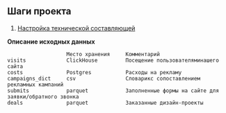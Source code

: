 ## Шаги проекта

1) [Настройка технической составляющей](https://github.com/erohin94/Spark-Data-mart/blob/main/SETUP_V2.md)

**Описание исходных данных**

```
                   Место хранения     Комментарий
visits             ClickHouse         Посещение пользователяминашего сайта
costs              Postgres           Расходы на рекламу
campaigns_dict     csv                Словарикс сопоставлением рекламных кампаний
submits            parquet            Заполненные формы на сайте для заявки/обратного звонка
deals              parquet            Заказанные дизайн-проекты
```
